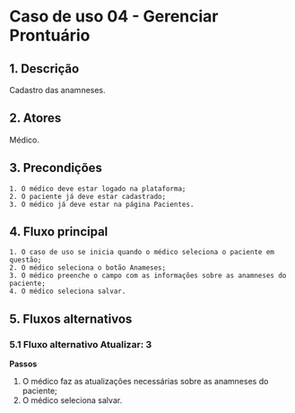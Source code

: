 # Caso de uso 04 - Gerenciar Prontuário

## 1. Descrição

Cadastro das anamneses.

## 2. Atores

Médico.

## 3. Precondições

	1. O médico deve estar logado na plataforma;
	2. O paciente já deve estar cadastrado;
	3. O médico já deve estar na página Pacientes.

## 4. Fluxo principal

    1. O caso de uso se inicia quando o médico seleciona o paciente em questão;
    2. O médico seleciona o botão Anameses;
    3. O médico preenche o campo com as informações sobre as anamneses do paciente;
    4. O médico seleciona salvar.


## 5. Fluxos alternativos

### 5.1 Fluxo alternativo Atualizar: 3

**Passos** 
1. O médico faz as atualizações necessárias sobre as anamneses do paciente;
2. O médico seleciona salvar.

